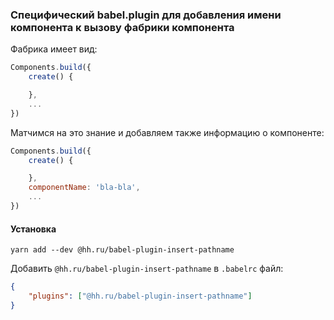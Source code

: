 ### Специфический babel.plugin для добавления имени компонента к вызову фабрики компонента

Фабрика имеет вид:

```js
Components.build({
    create() {

    },
    ...
})
```

Матчимся на это знание и добавляем также информацию о компоненте:

```js
Components.build({
    create() {

    },
    componentName: 'bla-bla',
    ...
})
```

#### Установка

```
yarn add --dev @hh.ru/babel-plugin-insert-pathname
```

Добавить `@hh.ru/babel-plugin-insert-pathname` в `.babelrc` файл:

```json
{
    "plugins": ["@hh.ru/babel-plugin-insert-pathname"]
}
```

